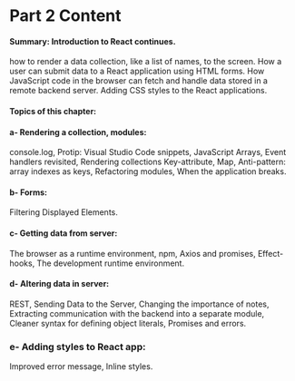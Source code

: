 # Part 2 Content

#### Summary: Introduction to React continues. 
how to render a data collection, like a list of names, to the screen. How a user can submit data to a React 
application using HTML forms. How JavaScript code in the browser can fetch and handle data stored in a remote 
backend server. Adding CSS styles to the React applications.

#### Topics of this chapter:

#### a- Rendering a collection, modules:
console.log, Protip: Visual Studio Code snippets, JavaScript Arrays, Event handlers revisited, Rendering collections
Key-attribute, Map, Anti-pattern: array indexes as keys, Refactoring modules, When the application breaks.

#### b- Forms:
Filtering Displayed Elements.

#### c- Getting data from server:
The browser as a runtime environment, npm, Axios and promises, Effect-hooks, The development runtime environment.

#### d- Altering data in server:
REST, Sending Data to the Server, Changing the importance of notes, Extracting communication with the backend 
into a separate module, Cleaner syntax for defining object literals, Promises and errors.

### e-  Adding styles to React app:
Improved error message, Inline styles.

